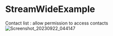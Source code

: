# StreamWideExample
Contact list :
allow permission to access contacts
![Screenshot_20230922_044147](https://github.com/gastonkaka/StreamWideExample/assets/29575774/8a6c0887-38e8-4bd5-a727-0e8df00e76b0)
